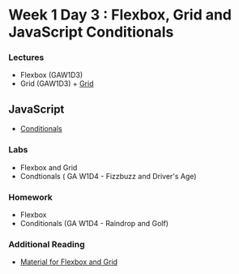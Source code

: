 
# Week 1 Day 3 : Flexbox, Grid and JavaScript Conditionals #

### Lectures ###

* Flexbox (GAW1D3)
* Grid (GAW1D3) + [Grid](https://www.dropbox.com/sh/e533hpeddk382u5/AAAPxAVCrZbX4e1n4QiSJUYUa/Certified%20Full%20Stack%20Web%20Developer%20Bootcamp/Level%201%3A%20Web%20Development%20Essentials/Task%205?dl=0&subfolder_nav_tracking=1)

## JavaScript ##

* [Conditionals](https://www.dropbox.com/sh/e533hpeddk382u5/AAAN-d9jfQtSUQcZ0MhV4Y6ha/Certified%20Full%20Stack%20Web%20Developer%20Bootcamp/Level%201%3A%20Web%20Development%20Essentials/Task%209?dl=0&preview=WD+L1T09+-+JavaScript+II_+Conditional+Statements+%26+Looping.pdf&subfolder_nav_tracking=1) 

### Labs ### 

* Flexbox and Grid 
* Condtionals ( GA W1D4 - Fizzbuzz and Driver's Age)

### Homework ###

* Flexbox
* Conditionals (GA W1D4 - Raindrop and Golf)

### Additional Reading ###

* [Material for Flexbox and Grid](https://www.dropbox.com/sh/e533hpeddk382u5/AADo0uREzBbUymxDZW5JIlpCa/Certified%20Full%20Stack%20Web%20Developer%20Bootcamp/Level%201%3A%20Web%20Development%20Essentials/Task%204/Additional%20reading?dl=0&preview=CSSNotesForProfessionals.pdf&subfolder_nav_tracking=1)
